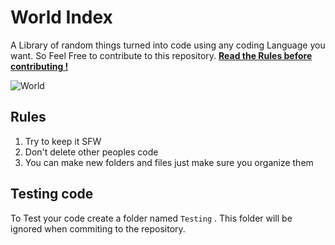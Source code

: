 # World Index

A Library of random things turned into code using any coding Language you want. So Feel Free to contribute to this repository. [**Read the Rules before contributing !**](#rules)

![World](https://s3.envato.com/files/2cbe9feb-5134-4ba8-8904-c0f221f5a271/inline_image_preview.jpg)

<h2 href="#rules">Rules</h2>

1. Try to keep it SFW 
2. Don't delete other peoples code 
3. You can make new folders and files just make sure you organize them

## Testing code
To Test your code create a folder named `Testing` . This folder will be ignored when commiting to the repository.